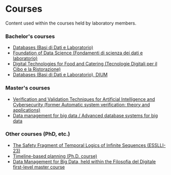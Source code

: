# Courses
Content used within the courses held by laboratory members.

### Bachelor's courses
* [Databases (Basi di Dati e Laboratorio)](https://users.dimi.uniud.it/~angelo.montanari/courses.php#:~:text=Databases%20and%20lab%20(Basi%20di%20dati%20e%20laboratorio%20%2D%20Informatica))
* [Foundation of Data Science (Fondamenti di scienza dei dati e laboratorio)](http://users.dimi.uniud.it/~massimo.franceschet/ds/plugandplay/ds.html)
* [Digital Technologies for Food and Catering (Tecnologie Digitali per il Cibo e la Ristorazione)](https://github.com/dslab-uniud/teaching/tree/main/courses/Tecnologie%20Digitali%20per%20il%20Cibo%20e%20la%20Ristorazione)
* [Databases (Basi di Dati e Laboratorio), DIUM](https://github.com/dslab-uniud/teaching/tree/main/courses/Basi%20di%20Dati%20(DIUM))

### Master's courses
* [Verification and Validation Techniques for Artificial Intelligence and Cybersecurity
 (former Automatic system verification: theory and applications)](https://users.dimi.uniud.it/~angelo.montanari/courses.php#:~:text=Verification%20and%20Validation%20Techniques%20for%20Artificial%20Intelligence%20and%20Cybersecurity)
* [Data management for big data / Advanced database systems for big data](https://github.com/dslab-uniud/teaching/tree/main/courses/Data%20Management%20for%20Big%20Data)


### Other courses (PhD, etc.)
* [The Safety Fragment of Temporal Logics of Infinite Sequences (ESSLLI-23)](https://github.com/dslab-uniud/teaching/blob/main/courses/ESSLLI-2023/esslli2023.pdf)
* [Timeline-based planning (Ph.D. course)](https://github.com/dslab-uniud/teaching/tree/main/courses/Timeline-based%20planning)
* [Data Management for Big Data, held within the Filosofia del Digitale first-level master course](https://github.com/dslab-uniud/teaching/tree/main/courses/Filosofia%20del%20Digitale)
